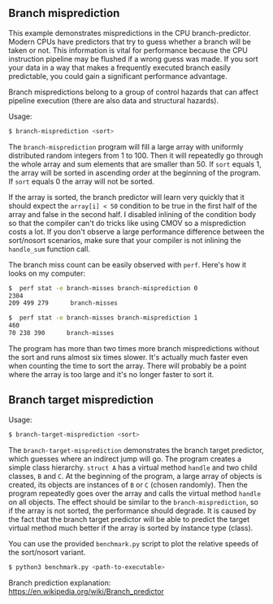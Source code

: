 ## Branch misprediction
This example demonstrates mispredictions in the CPU branch-predictor.
Modern CPUs have predictors that try to guess whether a branch will be taken or not.
This information is vital for performance because the CPU instruction pipeline may be flushed if a wrong guess was made.
If you sort your data in a way that makes a frequently executed branch easily predictable,
you could gain a significant performance advantage.

Branch mispredictions belong to a group of control hazards that can affect pipeline execution (there are also data and structural hazards).

Usage:
```bash
$ branch-misprediction <sort>
```

The `branch-misprediction` program will fill a large array with uniformly distributed random integers from 1 to 100.
Then it will repeatedly go through the whole array and sum elements that are smaller than 50. If `sort` equals 1,
the array will be sorted in ascending order at the beginning of the program. If `sort` equals 0 the array will not be sorted.

If the array is sorted, the branch predictor will learn very quickly that it should expect the `array[i] < 50`
condition to be true in the first half of the array and false in the second half. I disabled inlining of the
condition body so that the compiler can't do tricks like using CMOV so a misprediction costs a lot.
If you don't observe a large performance difference between the sort/nosort scenarios, make sure that your
compiler is not inlining the `handle_sum` function call.

The branch miss count can be easily observed with `perf`. Here's how it looks on my computer:
```bash
$  perf stat -e branch-misses branch-misprediction 0
2304
209 499 279      branch-misses

$  perf stat -e branch-misses branch-misprediction 1
460
70 238 390      branch-misses
```
The program has more than two times more branch mispredictions without the sort and runs almost six times slower.
It's actually much faster even when counting the time to sort the array.
There will probably be a point where the array is too large and it's no longer
faster to sort it.

## Branch target misprediction
Usage:
```bash
$ branch-target-misprediction <sort>
```

The `branch-target-misprediction` demonstrates the branch target predictor, which guesses where an indirect
jump will go. The program creates a simple class hierarchy. `struct A` has a virtual method `handle` and two
child classes, `B` and `C`. At the beginning of the program, a large array of objects is created, its objects are
instances of `B` or `C` (chosen randomly). Then the program repeatedly goes over the array and calls the virtual method
`handle` on all objects. The effect should be similar to the `branch-misprediction`, so if the array is not sorted,
the performance should degrade. It is caused by the fact that the branch target predictor will be able to predict the
target virtual method much better if the array is sorted by instance type (class).

You can use the provided `benchmark.py` script to plot the relative speeds of the sort/nosort variant.

```bash
$ python3 benchmark.py <path-to-executable>
```

Branch prediction explanation:
https://en.wikipedia.org/wiki/Branch_predictor
